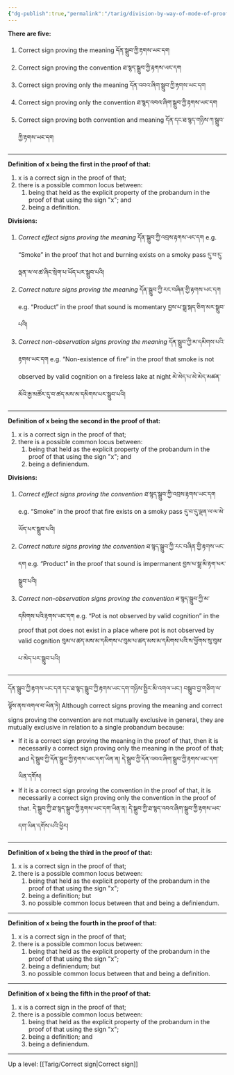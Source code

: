 ```yaml
---
{"dg-publish":true,"permalink":"/tarig/division-by-way-of-mode-of-proof/"}
---
```


**There are five:**
1. Correct sign proving the meaning དོན་སྒྲུབ་ཀྱི་རྟགས་ཡང་དག
2. Correct sign proving the convention ཐ་སྙད་སྒྲུབ་ཀྱི་རྟགས་ཡང་དག
3. Correct sign proving only the meaning དོན་འབའ་ཞིག་སྒྲུབ་ཀྱི་རྟགས་ཡང་དག
4. Correct sign proving only the convention ཐ་སྙད་འབའ་ཞིག་སྒྲུབ་ཀྱི་རྟགས་ཡང་དག
5. Correct sign proving both convention and meaning དོན་དང་ཐ་སྙད་གཉིས་ཀ་སྒྲུབ་ཀྱི་རྟགས་ཡང་དག

---
**Definition of x being the first in the proof of that:**
1. x is a correct sign in the proof of that;
2. there is a possible common locus between:
	1. being that held as the explicit property of the probandum in the proof of that using the sign "x"; and
	2. being a definition.

**Divisions:**
1. *Correct effect signs proving the meaning* དོན་སྒྲུབ་ཀྱི་འབྲས་རྟགས་ཡང་དག
   e.g. “Smoke” in the proof that hot and burning exists on a smoky pass
   དུ་བ་དུ་ལྡན་ལ་ལ་ཚ་ཞིང་སྲེག་པ་ཡོད་པར་སྒྲུབ་པའི།
2. *Correct nature signs proving the meaning* དོན་སྒྲུབ་ཀྱི་རང་བཞིན་གྱི་རྟགས་ཡང་དག
   e.g. “Product” in the proof that sound is momentary བྱས་པ་སྒྲ་སྐད་ཅིག་མར་སྒྲུབ་པའི།
3. *Correct non-observation signs proving the meaning* དོན་སྒྲུབ་ཀྱི་མ་དམིགས་པའི་རྟགས་ཡང་དག
   e.g. “Non-existence of fire” in the proof that smoke is not observed by valid cognition on a fireless lake at night མེ་མེད་པ་མེ་མེད་མཚན་མོའི་རྒྱ་མཚོར་དུ་བ་ཚད་མས་མ་དམིགས་པར་སྒྲུབ་པའི།

---
**Definition of x being the second in the proof of that:**
1. x is a correct sign in the proof of that;
2. there is a possible common locus between:
	1. being that held as the explicit property of the probandum in the proof of that using the sign "x"; and
	2. being a definiendum.

**Divisions:**
1. *Correct effect signs proving the convention* ཐ་སྙད་སྒྲུབ་ཀྱི་འབྲས་རྟགས་ཡང་དག
   e.g. “Smoke” in the proof that fire exists on a smoky pass དུ་བ་དུ་ལྡན་ལ་ལ་མེ་ཡོད་པར་སྒྲུབ་པའི།
2. *Correct nature signs proving the convention* ཐ་སྙད་སྒྲུབ་ཀྱི་རང་བཞིན་གྱི་རྟགས་ཡང་དག
   e.g. “Product” in the proof that sound is impermanent བྱས་པ་སྒྲ་མི་རྟག་པར་སྒྲུབ་པའི།
3. *Correct non-observation signs proving the convention* ཐ་སྙད་སྒྲུབ་ཀྱི་མ་དམིགས་པའི་རྟགས་ཡང་དག
   e.g. “Pot is not observed by valid cognition” in the proof that pot does not exist in a place where pot is not observed by valid cognition བུམ་པ་ཚད་མས་མ་དམིགས་པ་བུམ་པ་ཚད་མས་མ་དམིགས་པའི་ས་ཕྱོགས་སུ་བུམ་པ་མེད་པར་སྒྲུབ་པའི།

---
དོན་སྒྲུབ་ཀྱི་རྟགས་ཡང་དག་དང་ཐ་སྙད་སྒྲུབ་ཀྱི་རྟགས་ཡང་དག་གཉིས་སྤྱིར་མི་འགལ་ཡང་། བསྒྲུབ་བྱ་གཅིག་ལ་ལྟོས་ནས་འགལ་བ་ཡིན་ཏེ། 
Although correct signs proving the meaning and correct signs proving the convention are not mutually exclusive in general, they are mutually exclusive in relation to a single probandum because:
- If it is a correct sign proving the meaning in the proof of that, then it is necessarily a correct sign proving only the meaning in the proof of that; and
  དེ་སྒྲུབ་ཀྱི་དོན་སྒྲུབ་ཀྱི་རྟགས་ཡང་དག་ཡིན་ན། དེ་སྒྲུབ་ཀྱི་དོན་འབའ་ཞིག་སྒྲུབ་ཀྱི་རྟགས་ཡང་དག་ཡིན་དགོས། 
- If it is a correct sign proving the convention in the proof of that, it is necessarily a correct sign proving only the convention in the proof of that.
  དེ་སྒྲུབ་ཀྱི་ཐ་སྙད་སྒྲུབ་ཀྱི་རྟགས་ཡང་དག་ཡིན་ན། དེ་སྒྲུབ་ཀྱི་ཐ་སྙད་འབའ་ཞིག་སྒྲུབ་ཀྱི་རྟགས་ཡང་དག་ཡིན་དགོས་པའི་ཕྱིར།

---
**Definition of x being the third in the proof of that:**
1. x is a correct sign in the proof of that;
2. there is a possible common locus between:
	1. being that held as the explicit property of the probandum in the proof of that using the sign "x";
	2. being a definition; but
	3. no possible common locus between that and being a definiendum.

---
**Definition of x being the fourth in the proof of that:**
1. x is a correct sign in the proof of that;
2. there is a possible common locus between:
	1. being that held as the explicit property of the probandum in the proof of that using the sign "x";
	2. being a definiendum; but
	3. no possible common locus between that and being a definition.

---
**Definition of x being the fifth in the proof of that:**
1. x is a correct sign in the proof of that;
2. there is a possible common locus between:
	1. being that held as the explicit property of the probandum in the proof of that using the sign "x";
	2. being a definition; and
	3. being a definiendum.
---

Up a level: [[Tarig/Correct sign\|Correct sign]]